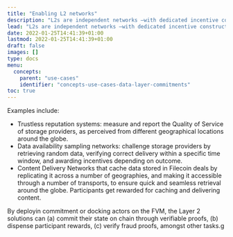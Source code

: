 ```yaml
---
title: "Enabling L2 networks"
description: "L2s are independent networks —with dedicated incentive constructions— that conduct specialized tasks on top of the Filecoin network. Layer 2 solutions commit their state onto the Filecoin network (Layer 1), thus inheriting its security properties."
lead: "L2s are independent networks —with dedicated incentive constructions— that conduct specialized tasks on top of the Filecoin network. Layer 2 solutions commit their state onto the Filecoin network (Layer 1), thus inheriting its security properties."
date: 2022-01-25T14:41:39+01:00
lastmod: 2022-01-25T14:41:39+01:00
draft: false
images: []
type: docs
menu:
  concepts:
    parent: "use-cases"
    identifier: "concepts-use-cases-data-layer-commitments"
toc: true
---
```


Examples include:

- Trustless reputation systems: measure and report the Quality of Service of storage providers, as perceived from different geographical locations around the globe.
- Data availability sampling networks: challenge storage providers by retrieving random data, verifying correct delivery within a specific time window, and awarding incentives depending on outcome.
- Content Delivery Networks that cache data stored in Filecoin deals by replicating it across a number of geographies, and making it accessible through a number of transports, to ensure quick and seamless retrieval around the globe. Participants get rewarded for caching and delivering content.

By deployin commitment or docking actors on the FVM, the Layer 2 solutions can (a) commit their state on chain through verifiable proofs, (b) dispense participant rewards, (c) verify fraud proofs, amongst other tasks.g
